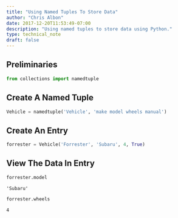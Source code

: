 ```yaml
---
title: "Using Named Tuples To Store Data"
author: "Chris Albon"
date: 2017-12-20T11:53:49-07:00
description: "Using named tuples to store data using Python."
type: technical_note
draft: false
---
```

## Preliminaries


```python
from collections import namedtuple
```

## Create A Named Tuple


```python
Vehicle = namedtuple('Vehicle', 'make model wheels manual')
```

## Create An Entry


```python
forrester = Vehicle('Forrester', 'Subaru', 4, True)
```

## View The Data In Entry


```python
forrester.model
```




    'Subaru'




```python
forrester.wheels
```




    4


